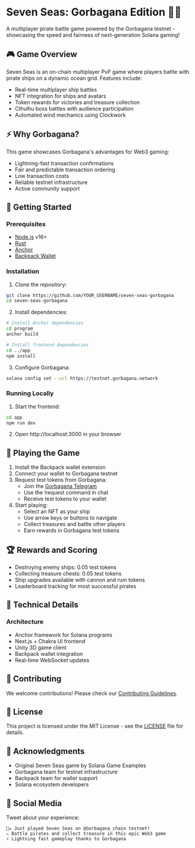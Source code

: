 # Seven Seas: Gorbagana Edition 🏴‍☠️

A multiplayer pirate battle game powered by the Gorbagana testnet - showcasing the speed and fairness of next-generation Solana gaming!

## 🎮 Game Overview

Seven Seas is an on-chain multiplayer PvP game where players battle with pirate ships on a dynamic ocean grid. Features include:

- Real-time multiplayer ship battles
- NFT integration for ships and avatars
- Token rewards for victories and treasure collection
- Cthulhu boss battles with audience participation
- Automated wind mechanics using Clockwork

## ⚡ Why Gorbagana?

This game showcases Gorbagana's advantages for Web3 gaming:

- Lightning-fast transaction confirmations
- Fair and predictable transaction ordering
- Low transaction costs
- Reliable testnet infrastructure
- Active community support

## 🚀 Getting Started

### Prerequisites

- [Node.js](https://nodejs.org/) v16+
- [Rust](https://rustup.rs/)
- [Anchor](https://www.anchor-lang.com/)
- [Backpack Wallet](https://www.backpack.app/)

### Installation

1. Clone the repository:
```bash
git clone https://github.com/YOUR_USERNAME/seven-seas-gorbagana
cd seven-seas-gorbagana
```

2. Install dependencies:
```bash
# Install Anchor dependencies
cd program
anchor build

# Install frontend dependencies
cd ../app
npm install
```

3. Configure Gorbagana:
```bash
solana config set --url https://testnet.gorbagana.network
```

### Running Locally

1. Start the frontend:
```bash
cd app
npm run dev
```

2. Open http://localhost:3000 in your browser

## 🎯 Playing the Game

1. Install the Backpack wallet extension
2. Connect your wallet to Gorbagana testnet
3. Request test tokens from Gorbagana:
   - Join the [Gorbagana Telegram](https://t.me/gorbagana)
   - Use the !request command in chat
   - Receive test tokens to your wallet
4. Start playing:
   - Select an NFT as your ship
   - Use arrow keys or buttons to navigate
   - Collect treasures and battle other players
   - Earn rewards in Gorbagana test tokens

## 🏆 Rewards and Scoring

- Destroying enemy ships: 0.05 test tokens
- Collecting treasure chests: 0.05 test tokens
- Ship upgrades available with cannon and rum tokens
- Leaderboard tracking for most successful pirates

## 🔧 Technical Details


### Architecture

- Anchor framework for Solana programs
- Next.js + Chakra UI frontend
- Unity 3D game client
- Backpack wallet integration
- Real-time WebSocket updates

## 🤝 Contributing

We welcome contributions! Please check our [Contributing Guidelines](CONTRIBUTING.md).

## 📜 License

This project is licensed under the MIT License - see the [LICENSE](LICENSE) file for details.

## 🌟 Acknowledgments

- Original Seven Seas game by Solana Game Examples
- Gorbagana team for testnet infrastructure
- Backpack team for wallet support
- Solana ecosystem developers

## 📣 Social Media

Tweet about your experience:
```
🏴‍☠️ Just played Seven Seas on @Gorbagana_chain testnet! 
⚔️ Battle pirates and collect treasure in this epic Web3 game
⚡ Lightning fast gameplay thanks to Gorbagana



